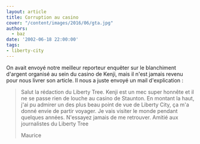 ```yaml
---
layout: article
title: Corruption au casino
cover: "/content/images/2016/06/gta.jpg"
authors:
  - baz
date: '2002-06-18 22:00:00'
tags:
- liberty-city
---
```


On avait envoyé notre meilleur reporteur enquêter sur le blanchiment d'argent organisé au sein du casino de Kenji, mais il n'est jamais revenu pour nous livrer son article. Il nous a juste envoyé un mail d'explication :

> Salut la rédaction du Liberty Tree. Kenji est un mec super honnête et il ne se passe rien de louche au casino de Staunton. En montant la haut, j'ai pu admirer un des plus beau point de vue de Liberty City, ça m'a donné envie de partir voyager. Je vais visiter le monde pendant quelques années. N'essayez jamais de me retrouver. Amitié aux journalistes du Liberty Tree
> 
> Maurice